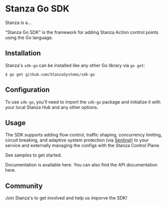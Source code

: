 # Stanza Go SDK

Stanza is a... <one sentence summary here>

"Stanza Go SDK" is the framework for adding Stanza Action control points using the Go language.

## Installation

Stanza's `sdk-go` can be installed like any other Go library via `go get`:

```shell
$ go get github.com/StanzaSystems/sdk-go
```

## Configuration

To use `sdk-go`, you'll need to import the `sdk-go` package and initialize it with
your local Stanza Hub and any other options.

## Usage

The SDK supports adding flow control, traffic shaping, concurrency limiting, circuit breaking, and adaptive system protection (via [Sentinel](https://github.com/alibaba/sentinel-golang)) to your service and externally managing the
configs with the Stanza Control Plane.

See samples to get started.

Documentation is available here. You can also find the API documentation here.

## Community

Join Stanza's <something> to get involved and help us imporve the SDK!
